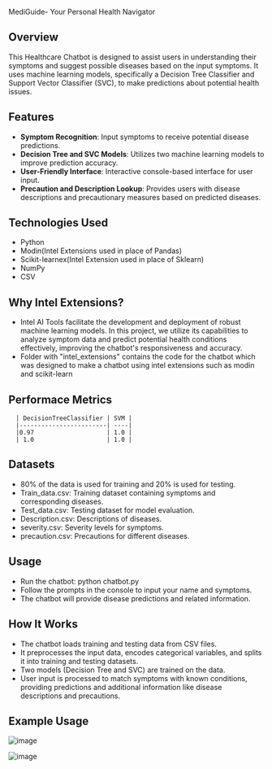 MediGuide- Your Personal Health Navigator

## Overview
This Healthcare Chatbot is designed to assist users in understanding their symptoms and suggest possible diseases based on the input symptoms. It uses machine learning models, specifically a Decision Tree Classifier and Support Vector Classifier (SVC), to make predictions about potential health issues.

## Features
- **Symptom Recognition**: Input symptoms to receive potential disease predictions.
- **Decision Tree and SVC Models**: Utilizes two machine learning models to improve prediction accuracy.
- **User-Friendly Interface**: Interactive console-based interface for user input.
- **Precaution and Description Lookup**: Provides users with disease descriptions and precautionary measures based on predicted diseases.

## Technologies Used
- Python
- Modin(Intel Extensions used in place of Pandas)
- Scikit-learnex(Intel Extension used in place of Sklearn)
- NumPy
- CSV

## Why Intel Extensions?
- Intel AI Tools facilitate the development and deployment of robust machine learning models. In this project, we utilize its capabilities to analyze symptom data and predict potential health conditions effectively, improving the chatbot's responsiveness and accuracy.
- Folder with "intel_extensions" contains the code for the chatbot which was designed to make a chatbot using intel extensions such as modin and scikit-learn

## Performace Metrics
      | DecisionTreeClassifier | SVM |
      |------------------------| ----|
      |0.97                    | 1.0 |
      | 1.0                    | 1.0 |

## Datasets
- 80% of the data is used for training and 20% is used for testing.
- Train_data.csv: Training dataset containing symptoms and corresponding diseases.
- Test_data.csv: Testing dataset for model evaluation.
- Description.csv: Descriptions of diseases.
- severity.csv: Severity levels for symptoms.
- precaution.csv: Precautions for different diseases.

## Usage
- Run the chatbot:
      python chatbot.py
- Follow the prompts in the console to input your name and symptoms.
- The chatbot will provide disease predictions and related information.

## How It Works
- The chatbot loads training and testing data from CSV files.
- It preprocesses the input data, encodes categorical variables, and splits it into training and testing datasets.
- Two models (Decision Tree and SVC) are trained on the data.
- User input is processed to match symptoms with known conditions, providing predictions and additional information like 
  disease descriptions and precautions.



## Example Usage
![image](https://github.com/user-attachments/assets/8265c07b-9166-4c96-b022-2837edd45a75)

![image](https://github.com/user-attachments/assets/65f95326-6b1f-4297-b090-4853d0105682)



